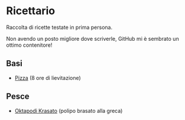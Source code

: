 # Ricettario

Raccolta di ricette testate in prima persona.

Non avendo un posto migliore dove scriverle, GitHub mi è sembrato un ottimo contenitore!

## Basi

- [Pizza](basi/pizza-8h.md) (8 ore di lievitazione)

## Pesce

- [Oktapodi Krasato](pesce/oktapodi-krasato.md) (polipo brasato alla greca)